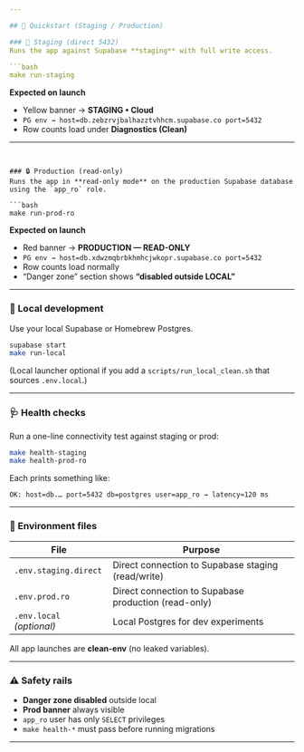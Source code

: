 ```yaml
---

## 🚀 Quickstart (Staging / Production)

### 🧪 Staging (direct 5432)
Runs the app against Supabase **staging** with full write access.

```bash
make run-staging
```

**Expected on launch**
- Yellow banner → **STAGING • Cloud**
- `PG env → host=db.zebzrvjbalhazztvhhcm.supabase.co port=5432`
- Row counts load under **Diagnostics (Clean)**

---
```


### 🔒 Production (read-only)
Runs the app in **read-only mode** on the production Supabase database using the `app_ro` role.

```bash
make run-prod-ro
```

**Expected on launch**
- Red banner → **PRODUCTION — READ-ONLY**
- `PG env → host=db.xdwzmqbrbkhmhcjwkopr.supabase.co port=5432`
- Row counts load normally
- “Danger zone” section shows **“disabled outside LOCAL”**

---

### 🧰 Local development
Use your local Supabase or Homebrew Postgres.

```bash
supabase start
make run-local
```

(Local launcher optional if you add a `scripts/run_local_clean.sh` that sources `.env.local`.)

---

### 🩺 Health checks
Run a one-line connectivity test against staging or prod:

```bash
make health-staging
make health-prod-ro
```

Each prints something like:
```
OK: host=db.… port=5432 db=postgres user=app_ro → latency≈120 ms
```

---

### 🧱 Environment files
| File | Purpose |
|------|----------|
| `.env.staging.direct` | Direct connection to Supabase staging (read/write) |
| `.env.prod.ro` | Direct connection to Supabase production (read-only) |
| `.env.local` *(optional)* | Local Postgres for dev experiments |

All app launches are **clean-env** (no leaked variables).

---

### ⚠️ Safety rails
- **Danger zone disabled** outside local
- **Prod banner** always visible
- `app_ro` user has only `SELECT` privileges
- `make health-*` must pass before running migrations

---